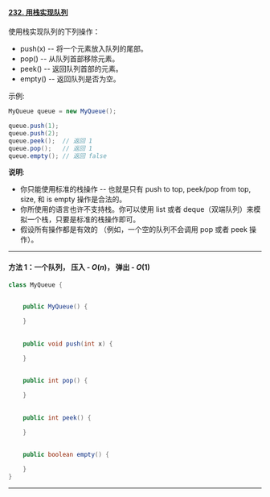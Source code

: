 #### [232. 用栈实现队列](https://leetcode-cn.com/problems/implement-queue-using-stacks/)

使用栈实现队列的下列操作：

- push(x) -- 将一个元素放入队列的尾部。
- pop() -- 从队列首部移除元素。
- peek() -- 返回队列首部的元素。
- empty() -- 返回队列是否为空。

示例:

```Java
MyQueue queue = new MyQueue();

queue.push(1);
queue.push(2);  
queue.peek();  // 返回 1
queue.pop();   // 返回 1
queue.empty(); // 返回 false
```

**说明**:

- 你只能使用标准的栈操作 -- 也就是只有 push to top, peek/pop from top, size, 和 is empty 操作是合法的。
- 你所使用的语言也许不支持栈。你可以使用 list 或者 deque（双端队列）来模拟一个栈，只要是标准的栈操作即可。
- 假设所有操作都是有效的 （例如，一个空的队列不会调用 pop 或者 peek 操作）。

---

#### 方法 1：一个队列， 压入 - *O*(*n*)， 弹出 - *O*(1)



```Java
class MyQueue {

    
    public MyQueue() {

    }
    
    
    public void push(int x) {

    }
    
    
    public int pop() {

    }
    
    
    public int peek() {

    }
    
    
    public boolean empty() {

    }
}
```

---